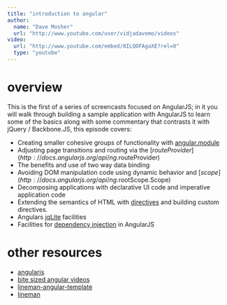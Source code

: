 ```yaml
---
title: "introduction to angular"
author:
  name: "Dave Mosher"
  url: "http://www.youtube.com/user/vidjadavemo/videos"
video:
  url: "http://www.youtube.com/embed/8ILQOFAgaXE?rel=0"
  type: "youtube"
---
```


# overview

This is the first of a series of screencasts focused on AngularJS; in it you will walk through building a sample application with AngularJS to learn some of the basics along with some commentary that contrasts it with jQuery / Backbone.JS, this episode covers:

* Creating smaller cohesive groups of functionality with [angular.module](http://docs.angularjs.org/guide/module)
* Adjusting page transitions and routing via the [$routeProvider](http://docs.angularjs.org/api/ng.$routeProvider)
* The benefits and use of two way data binding
* Avoiding DOM manipulation code using dynamic behavior and [$scope](http://docs.angularjs.org/api/ng.$rootScope.Scope)
* Decomposing applications with declarative UI code and imperative application code
* Extending the semantics of HTML with [directives](http://docs.angularjs.org/guide/directive) and building custom directives.
* Angulars [jqLite](http://docs.angularjs.org/api/angular.element) facilities
* Facilities for [dependency injection](http://docs.angularjs.org/guide/di) in AngularJS

# other resources

* [angularjs](http://angularjs.org)
* [bite sized angular videos](http://www.egghead.io/)
* [lineman-angular-template](https://github.com/davemo/lineman-angular-template)
* [lineman](https://github.com/linemanjs/lineman)
